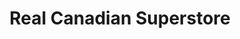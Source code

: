 ---
title: "Real Canadian Superstore"
url: /mississauga/real-canadian-superstore-argentia-road/
shop: Supermarkt
---